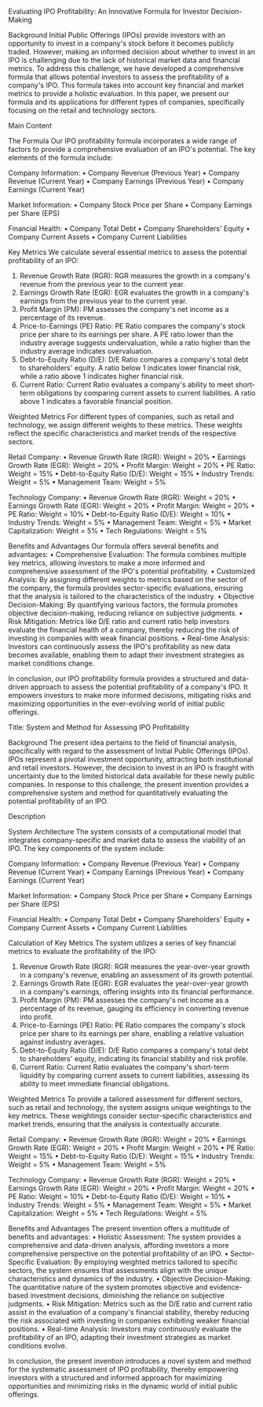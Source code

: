 Evaluating IPO Profitability: An Innovative Formula for Investor Decision-Making

Background
Initial Public Offerings (IPOs) provide investors with an opportunity to invest in a company's stock before it becomes publicly traded. However, making an informed decision about whether to invest in an IPO is challenging due to the lack of historical market data and financial metrics. To address this challenge, we have developed a comprehensive formula that allows potential investors to assess the profitability of a company's IPO. This formula takes into account key financial and market metrics to provide a holistic evaluation. In this paper, we present our formula and its applications for different types of companies, specifically focusing on the retail and technology sectors.

Main Content

The Formula
Our IPO profitability formula incorporates a wide range of factors to provide a comprehensive evaluation of an IPO's potential. The key elements of the formula include:

Company Information:
•	Company Revenue (Previous Year)
•	Company Revenue (Current Year)
•	Company Earnings (Previous Year)
•	Company Earnings (Current Year)

Market Information:
•	Company Stock Price per Share
•	Company Earnings per Share (EPS)

Financial Health:
•	Company Total Debt
•	Company Shareholders' Equity
•	Company Current Assets
•	Company Current Liabilities

Key Metrics
We calculate several essential metrics to assess the potential profitability of an IPO:
1.	Revenue Growth Rate (RGR): RGR measures the growth in a company's revenue from the previous year to the current year.
2.	Earnings Growth Rate (EGR): EGR evaluates the growth in a company's earnings from the previous year to the current year.
3.	Profit Margin (PM): PM assesses the company's net income as a percentage of its revenue.
4.	Price-to-Earnings (PE) Ratio: PE Ratio compares the company's stock price per share to its earnings per share. A PE ratio lower than the industry average suggests undervaluation, while a ratio higher than the industry average indicates overvaluation.
5.	Debt-to-Equity Ratio (D/E): D/E Ratio compares a company's total debt to shareholders' equity. A ratio below 1 indicates lower financial risk, while a ratio above 1 indicates higher financial risk.
6.	Current Ratio: Current Ratio evaluates a company's ability to meet short-term obligations by comparing current assets to current liabilities. A ratio above 1 indicates a favorable financial position.

Weighted Metrics
For different types of companies, such as retail and technology, we assign different weights to these metrics. These weights reflect the specific characteristics and market trends of the respective sectors.

Retail Company:
•	Revenue Growth Rate (RGR): Weight = 20%
•	Earnings Growth Rate (EGR): Weight = 20%
•	Profit Margin: Weight = 20%
•	PE Ratio: Weight = 15%
•	Debt-to-Equity Ratio (D/E): Weight = 15%
•	Industry Trends: Weight = 5%
•	Management Team: Weight = 5%

Technology Company:
•	Revenue Growth Rate (RGR): Weight = 20%
•	Earnings Growth Rate (EGR): Weight = 20%
•	Profit Margin: Weight = 20%
•	PE Ratio: Weight = 10%
•	Debt-to-Equity Ratio (D/E): Weight = 10%
•	Industry Trends: Weight = 5%
•	Management Team: Weight = 5%
•	Market Capitalization: Weight = 5%
•	Tech Regulations: Weight = 5%

Benefits and Advantages
Our formula offers several benefits and advantages:
•	Comprehensive Evaluation: The formula combines multiple key metrics, allowing investors to make a more informed and comprehensive assessment of the IPO's potential profitability.
•	Customized Analysis: By assigning different weights to metrics based on the sector of the company, the formula provides sector-specific evaluations, ensuring that the analysis is tailored to the characteristics of the industry.
•	Objective Decision-Making: By quantifying various factors, the formula promotes objective decision-making, reducing reliance on subjective judgments.
•	Risk Mitigation: Metrics like D/E ratio and current ratio help investors evaluate the financial health of a company, thereby reducing the risk of investing in companies with weak financial positions.
•	Real-time Analysis: Investors can continuously assess the IPO's profitability as new data becomes available, enabling them to adapt their investment strategies as market conditions change.

In conclusion, our IPO profitability formula provides a structured and data-driven approach to assess the potential profitability of a company's IPO. It empowers investors to make more informed decisions, mitigating risks and maximizing opportunities in the ever-evolving world of initial public offerings.




Title: System and Method for Assessing IPO Profitability

Background
The present idea pertains to the field of financial analysis, specifically with regard to the assessment of Initial Public Offerings (IPOs). IPOs represent a pivotal investment opportunity, attracting both institutional and retail investors. However, the decision to invest in an IPO is fraught with uncertainty due to the limited historical data available for these newly public companies. In response to this challenge, the present invention provides a comprehensive system and method for quantitatively evaluating the potential profitability of an IPO.

Description

System Architecture
The system consists of a computational model that integrates company-specific and market data to assess the viability of an IPO. The key components of the system include:

Company Information:
•	Company Revenue (Previous Year)
•	Company Revenue (Current Year)
•	Company Earnings (Previous Year)
•	Company Earnings (Current Year)

Market Information:
•	Company Stock Price per Share
•	Company Earnings per Share (EPS)

Financial Health:
•	Company Total Debt
•	Company Shareholders' Equity
•	Company Current Assets
•	Company Current Liabilities

Calculation of Key Metrics
The system utilizes a series of key financial metrics to evaluate the profitability of the IPO:
1.	Revenue Growth Rate (RGR): RGR measures the year-over-year growth in a company's revenue, enabling an assessment of its growth potential.
2.	Earnings Growth Rate (EGR): EGR evaluates the year-over-year growth in a company's earnings, offering insights into its financial performance.
3.	Profit Margin (PM): PM assesses the company's net income as a percentage of its revenue, gauging its efficiency in converting revenue into profit.
4.	Price-to-Earnings (PE) Ratio: PE Ratio compares the company's stock price per share to its earnings per share, enabling a relative valuation against industry averages.
5.	Debt-to-Equity Ratio (D/E): D/E Ratio compares a company's total debt to shareholders' equity, indicating its financial stability and risk profile.
6.	Current Ratio: Current Ratio evaluates the company's short-term liquidity by comparing current assets to current liabilities, assessing its ability to meet immediate financial obligations.


Weighted Metrics
To provide a tailored assessment for different sectors, such as retail and technology, the system assigns unique weightings to the key metrics. These weightings consider sector-specific characteristics and market trends, ensuring that the analysis is contextually accurate.

Retail Company:
•	Revenue Growth Rate (RGR): Weight = 20%
•	Earnings Growth Rate (EGR): Weight = 20%
•	Profit Margin: Weight = 20%
•	PE Ratio: Weight = 15%
•	Debt-to-Equity Ratio (D/E): Weight = 15%
•	Industry Trends: Weight = 5%
•	Management Team: Weight = 5%

Technology Company:
•	Revenue Growth Rate (RGR): Weight = 20%
•	Earnings Growth Rate (EGR): Weight = 20%
•	Profit Margin: Weight = 20%
•	PE Ratio: Weight = 10%
•	Debt-to-Equity Ratio (D/E): Weight = 10%
•	Industry Trends: Weight = 5%
•	Management Team: Weight = 5%
•	Market Capitalization: Weight = 5%
•	Tech Regulations: Weight = 5%

Benefits and Advantages
The present invention offers a multitude of benefits and advantages:
•	Holistic Assessment: The system provides a comprehensive and data-driven analysis, affording investors a more comprehensive perspective on the potential profitability of an IPO.
•	Sector-Specific Evaluation: By employing weighted metrics tailored to specific sectors, the system ensures that assessments align with the unique characteristics and dynamics of the industry.
•	Objective Decision-Making: The quantitative nature of the system promotes objective and evidence-based investment decisions, diminishing the reliance on subjective judgments.
•	Risk Mitigation: Metrics such as the D/E ratio and current ratio assist in the evaluation of a company's financial stability, thereby reducing the risk associated with investing in companies exhibiting weaker financial positions.
•	Real-time Analysis: Investors may continuously evaluate the profitability of an IPO, adapting their investment strategies as market conditions evolve.

In conclusion, the present invention introduces a novel system and method for the systematic assessment of IPO profitability, thereby empowering investors with a structured and informed approach for maximizing opportunities and minimizing risks in the dynamic world of initial public offerings.

